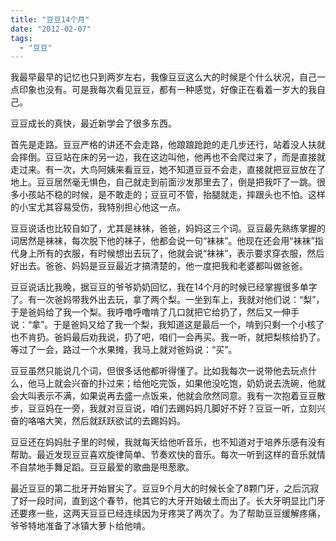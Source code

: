 ```yaml
---
title: "豆豆14个月"
date: "2012-02-07"
tags: 
  - "豆豆"
---
```


我最早最早的记忆也只到两岁左右，我像豆豆这么大的时候是个什么状况，自己一点印象也没有。可是我每次看见豆豆，都有一种感觉，好像正在看着一岁大的我自己。

豆豆成长的真快，最近新学会了很多东西。

首先是走路。豆豆严格的讲还不会走路，他踉踉跄跄的走几步还行，站着没人扶就会摔倒。豆豆站在床的另一边，我在这边叫他，他再也不会爬过来了，而是直接就走过来。有一次，大鸟阿姨来看豆豆，她不知道豆豆不会走，直接就把豆豆放在了地上。豆豆居然毫无惧色，自己就走到前面沙发那里去了，倒是把我吓了一跳。很多小孩站不稳的时候，是不敢走的；豆豆可不管，抬腿就走，摔跟头也不怕。这样的小宝尤其容易受伤，我特别担心他这一点。

豆豆说话也比较自如了，尤其是袜袜，爸爸，妈妈这三个词。豆豆最先熟练掌握的词居然是袜袜，每次脱下他的袜子，他都会说一句“袜袜”。他现在还会用“袜袜”指代身上所有的衣服，有时候想出去玩了，他就会说“袜袜”，表示要求穿衣服，然后好出去。爸爸、妈妈是豆豆最近才搞清楚的，他一度把我和老婆都叫做爸爸。

豆豆说话比我晚，据豆豆的爷爷奶奶回忆，我在14个月的时候已经掌握很多单字了。有一次爸妈带我外出去玩，拿了两个梨。一坐到车上，我就对他们说：“梨”，于是爸妈给了我一个梨。我呼噜呼噜啃了几口就把它给扔了，然后又一伸手说：“拿”。于是爸妈又给了我一个梨，我知道这是最后一个，啃到只剩一个小核了也不肯扔。爸妈最后劝我说，扔了吧，咱们一会再买。我一听，就把梨核给扔了。等过了一会，路过一个水果摊，我马上就对爸妈说：“买”。

豆豆虽然只能说几个词，但很多话他都听得懂了。比如我每次一说带他去玩点什么，他马上就会兴奋的扑过来；给他吃完饭，如果他没吃饱，奶奶说去洗碗，他就会大叫表示不满，如果说再去盛一点饭来，他就会欣然同意。我有一次抱着豆豆散步，豆豆妈在一旁，我就对豆豆说，咱们去踢妈妈几脚好不好？豆豆一听，立刻兴奋的咯咯大笑，然后就跃跃欲试的去踢妈妈。

豆豆还在妈妈肚子里的时候，我就每天给他听音乐，也不知道对于培养乐感有没有帮助。最近发现豆豆喜欢旋律简单、节奏欢快的音乐。每次一听到这样的音乐就情不自禁地手舞足蹈。豆豆最爱的歌曲是甩葱歌。

最近豆豆的第二批牙开始冒尖了。豆豆9个月大的时候长全了8颗门牙，之后沉寂了好一段时间，直到这个春节，他其它的大牙开始破土而出了。长大牙明显比门牙还要疼一些，这两天豆豆已经连续因为牙疼哭了两次了。为了帮助豆豆缓解疼痛，爷爷特地准备了冰镇大萝卜给他啃。
